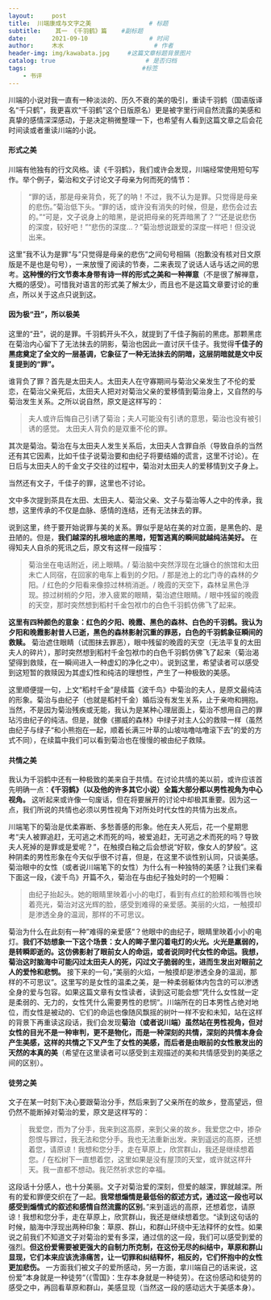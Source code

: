 ```yaml
---
layout:     post                       
title:  川端康成与文字之美                # 标题
subtitle:    其一 《千羽鹤》篇    #副标题
date:       2021-09-10                 # 时间
author:     木水                         # 作者
header-img: img/kawabata.jpg     #这篇文章标题背景图片
catalog: true                         # 是否归档
tags:                                #标签
    - 书评
---
```

川端的小说对我一直有一种淡淡的、历久不衰的美的吸引，重读千羽鹤（国语版译名“千只鹤”，我更喜欢“千羽鹤”这个日版原名）更是被字里行间自然流露的美感和真挚的感情深深感动，于是决定稍微整理一下，也希望有人看到这篇文章之后会花时间读或者重读川端的小说。

#### 形式之美
川端有他独有的行文风格。读《千羽鹤》，我们或许会发现，川端经常使用短句写作。举个例子，菊治和文子讨论文子母亲为何而死的情节：
>“罪的话，那是母亲背负，死了的呐！不过，我不认为是罪。只觉得是母亲的悲伤。”菊治低下头。“罪的话，或许没有消失的时候，但是，悲伤会过去的。”“可是，文子说身上的暗黑，是说把母亲的死弄暗黑了？”“还是说悲伤的深度，较好吧！”“悲伤的深度…？”菊治想说跟爱的深度一样吧！但没说出来。

这里”我不认为是罪“与”只觉得是母亲的悲伤“之间句号相隔（抱歉没有核对日文原版是不是也是句号），一来放慢了阅读的节奏，二来表现了说话人话与话之间的思考。**这种慢的行文节奏本身带有诗一样的形式之美和一种禅意**（不是很了解禅意，大概的感受）。可惜我对语言的形式美了解太少，而且也不是这篇文章要讨论的重点，所以关于这点只说到这。

####  因为极“丑”，所以极美
这里的“丑”，说的是罪。千羽鹤开头不久，就提到了千佳子胸前的黑痣。那颗黑痣在菊治内心留下了无法抹去的阴影，菊治也因此一直讨厌千佳子。我觉得**千佳子的黑痣奠定了全文的一层基调，它象征了一种无法抹去的阴暗，这层阴暗就是文中反复提到的“罪”。**

谁背负了罪？首先是太田夫人。太田夫人在守寡期间与菊治父亲发生了不伦的爱恋，在菊治父亲死后，太田夫人把对对菊治父亲的爱移情到菊治身上，又自然的与菊治发生关系。之所以说自然，原文是这样写的：
> 夫人或许后悔自己引诱了菊治；夫人可能没有引诱的意思，菊治也没有被引诱的感觉。
太田夫人背负的是双重不伦的罪。

其次是菊治。菊治在与太田夫人发生关系后，太田夫人含罪自杀（导致自杀的当然还有其它因素，比如千佳子说菊治要和由纪子将要结婚的谎言，这里不讨论）。在日后与太田夫人的千金文子交往的过程中，菊治对太田夫人的爱移情到文子身上。

当然还有文子，千佳子的罪，这里也不讨论。

文中多次提到茶具在太田、太田夫人、菊治父亲、文子与菊治等人之中的传承，我想，这里传承的不仅是血脉、感情的连结，还有无法抹去的罪。

说到这里，终于要开始说罪与美的关系。罪似乎是站在美的对立面，是黑色的、是丑陋的。但是，**我们越深的扎根地底的黑暗，短暂逃离的瞬间就越纯洁美好。** 在得知夫人自杀的死讯之后，原文有这样一段描写：
> 菊治坐在电话附近，闭上眼睛。/ 菊治脑中突然浮现在北镰仓的旅馆和太田未亡人同宿，在回家的电车上看到的夕阳。/ 那是池上的北门寺的森林的夕阳。/ 红色的夕阳看来像掠过林梢消逝。/ 晚霞的天空下，森林呈黑色浮现。掠过树梢的夕阳，渗入疲累的眼睛，菊治遮住眼睛。/ 眼中残留的晚霞的天空，那时突然想到稻村千金包袱巾的白色千羽鹤仿佛飞了起来。

**这里有四种颜色的意象：红色的夕阳、晚霞、黑色的森林、白色的千羽鹤。我认为夕阳和晚霞影射昔人已逝，黑色的森林影射沉重的罪恶，白色的千羽鹤象征瞬间的救赎。** 菊治遮住眼睛（试图抹去罪恶），眼中残留的晚霞的天空（无法平复的太田夫人的碎片），那时突然想到稻村千金包袱巾的白色千羽鹤仿佛飞了起来（菊治渴望得到救赎，在一瞬间进入一种虚幻的净化之中）。说到这里，希望读者可以感受到这短暂的救赎因为其虚幻性和纯洁的理想性，产生了一种极致的美感。

这里顺便提一句，上文“稻村千金”是续篇《波千鸟》中菊治的夫人，是原文最纯洁的形象。菊治与由纪子（也就是稻村千金）婚后没有发生关系，止于亲吻和拥抱。当然，不是因为菊治残疾或无能，我认为是某种心理层面上，菊治不想用自己的罪玷污由纪子的纯洁。但是，就像《挪威的森林》中绿子对主人公的救赎一样（虽然由纪子与绿子“和小熊抱在一起，顺着长满三叶草的山坡咕噜咕噜滚下去”的爱的方式不同），在续篇中我们可以看到菊治也在慢慢的被由纪子救赎。

#### 共情之美
我认为千羽鹤中还有一种极致的美来自于共情。在讨论共情的美以前，或许应该首先明确一点：**《千羽鹤》（以及他的许多其它小说）全篇大部分都以男性视角为中心视角。** 这听起来或许像一句废话，但在将要展开的讨论中却极其重要。因为这一点，我们所说的共情也必须以男性视角下对所处时代女性的共情为出发点。

川端笔下的菊治是优柔寡断、多愁善感的形象。他在夫人死后，花一个星期思考“夫人被罪追赶，无可逃之术而死的吗，被爱追赶，无可逃之术而死的吗？导致夫人死掉的是罪或是爱呢？”，在触摸白釉之后会想说“好软，像女人的梦般”。这种阴柔的男性形象在今天似乎很不讨喜，但是，在这里不谈性别认同，只谈美感。菊治眼中的女性（或者说川端笔下的女性）为什么有一种独特的美感？让我们来看下面这一段，《波千鸟》开篇不久，菊治在与由纪子独处时的一个短瞬：
>由纪子抬起头。她的眼睛里映着小小的电灯，看到有点红的脸颊和嘴唇也映着亮光，菊治对这光辉的脸，感受到难得的亲爱感。美丽的火焰，一触摸却是渗透全身的温润，那样的不可思议。

菊治为什么在此刻有一种”难得的亲爱感“？他眼中的由纪子，眼睛里映着小小的电灯。**我们不妨想象一下这个场景：女人的眸子里闪着电灯的火光。火光是羸弱的，是转瞬即逝的。这仿佛影射了眼前女人的命运，或者说同时代女性的命运。我想，菊治这时脑海中可能闪过太田夫人的死，闪过文子脆弱的生，进而生发出对眼前之人的爱怜和悲悯。** 接下来的一句，”美丽的火焰，一触摸却是渗透全身的温润，那样的不可思议“。这里写的是女性的温柔之美，是一种柔弱躯体内包含的可以渗透全身的爱与包容。如果这篇文章有女性读者，读到这可能会想”凭什么女性就一定是柔弱的、无力的，女性凭什么需要男性的悲悯“。川端所在的日本男性占绝对地位，而女性是被动的、它们的命运也像随风飘摇的树叶一样不安和未知，站在这样的背景下再重读这段话，我们会发现**菊治（或者说川端）虽然站在男性视角，但对女性的目光不是一种审判，更不是物化，而是一种深刻的共情，深刻的共情本身会产生美感，这样的共情之下又产生了女性的美感，而后者是由眼前的女性散发出的天然的本真的美**（希望在这里读者可以感受到主观描述的美和共情感受到的美感之间的区别）。

#### 徒劳之美
文子在某一时刻下决心要跟菊治分手，然后来到了父亲所在的故乡，登高望远，但仍然不能断掉对菊治的爱，原文是这样写的：
>我爱您，而为了分手，我来到这高原，来到父亲的故乡。我爱您之中，掺杂怨恨与罪过，我无法和您分手。我也无法重新出发。来到遥远的高原，还想着您，请原谅！我想和您分手，走在草原上，欣赏群山，我还是继续想着您。/ 在松树下一直想着您，这里如果是没有屋顶的天堂，或许就这样升天。我一直都不想动。我茫然祈求您的幸福。

这段话十分感人，也十分美丽。文子对菊治爱的深刻，但爱的越深，罪就越深。所有的爱和罪便交织在了一起。**我常想煽情是最低俗的叙述方式，通过这一段也可以感受到煽情式的叙述和感情自然流露的区别**。”来到遥远的高原，还想着您，请原谅！我想和您分手，走在草原上，欣赏群山，我还是继续想着您。“读到这句话的时候，脑海中浮现出两种印象：草原、群山，和群山环绕中无法释怀的女性。如果说之前我们不知道文子对菊治的爱有多深，通过信的这一段，我们可以感受到爱的强烈。**但这份爱需要被更强大的自制力所克制，在这份无尽的纠结中，草原和群山显现，它们本来应该洗涤痛苦，让一切罪和纠结释怀，相反的，它们怀抱中的女性更加悲伤。** 一方面我们被文子的爱所感动，另一方面，拿川端自己的话来说，这份爱”本身就是一种徒劳“（《雪国》：生存本身就是一种徒劳）。在这份感动和徒劳的感受之中，再回看草原和群山，美感显现（当然这一段的感动远大于美感本身）。

